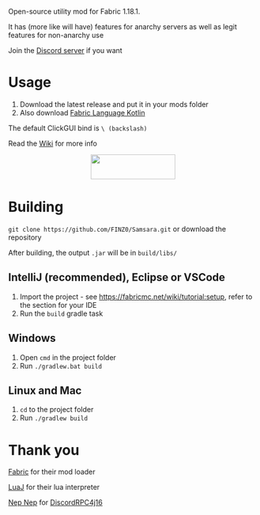 Open-source utility mod for Fabric 1.18.1.

It has (more like will have) features for anarchy servers as well as legit features for non-anarchy use

Join the [Discord server](https://discord.gg/ubfWKsQTDG) if you want

# Usage
1. Download the latest release and put it in your mods folder
2. Also download [Fabric Language Kotlin](https://www.curseforge.com/minecraft/mc-mods/fabric-language-kotlin/download)

The default ClickGUI bind is `\ (backslash)`

Read the [Wiki](https://github.com/FINZ0/Samsara/wiki) for more info

<p><a title="Fabric Language Kotlin" href="https://minecraft.curseforge.com/projects/fabric-language-kotlin" target="_blank" rel="noopener noreferrer"><img style="display: block; margin-left: auto; margin-right: auto;" src="https://i.imgur.com/c1DH9VL.png" alt="" width="171" height="50" /></a></p>

# Building
`git clone https://github.com/FINZ0/Samsara.git` or download the repository

After building, the output `.jar` will be in `build/libs/`

## IntelliJ (recommended), Eclipse or VSCode

1. Import the project - see https://fabricmc.net/wiki/tutorial:setup, refer to the section for your IDE
2. Run the `build` gradle task

## Windows
1. Open `cmd` in the project folder
2. Run `./gradlew.bat build`

## Linux and Mac
1. `cd` to the project folder
2. Run `./gradlew build`

# Thank you

[Fabric](https://fabricmc.net/) for their mod loader

[LuaJ](https://github.com/luaj/luaj) for their lua interpreter

[Nep Nep](https://github.com/NepNep21) for [DiscordRPC4j16](https://github.com/NepNep21/DiscordRPC4j16)
